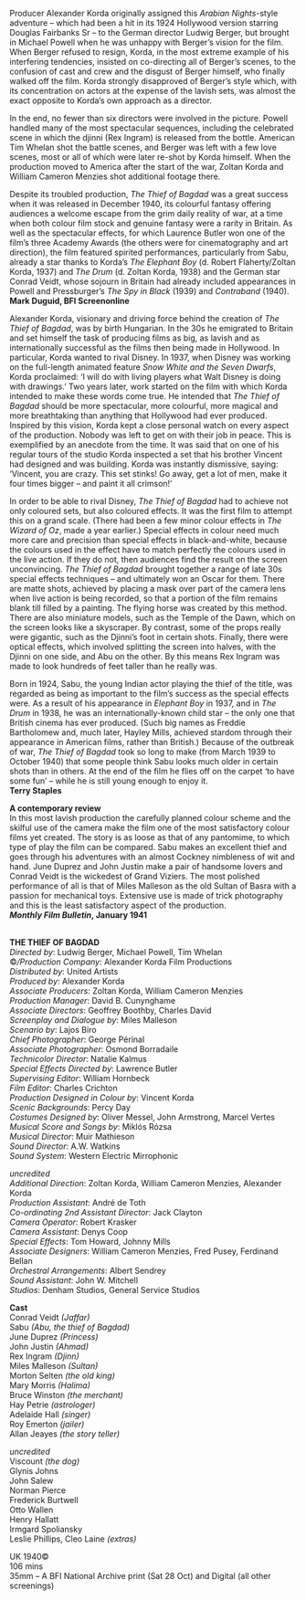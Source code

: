 
Producer Alexander Korda originally assigned this _Arabian Nights_-style adventure – which had been a hit in its 1924 Hollywood version starring Douglas Fairbanks Sr – to the German director Ludwig Berger, but brought in Michael Powell when he was unhappy with Berger’s vision for the film. When Berger refused to resign, Korda, in the most extreme example of his interfering tendencies, insisted on co-directing all of Berger’s scenes, to the confusion of cast and crew and the disgust of Berger himself, who finally walked off the film. Korda strongly disapproved of Berger’s style which, with its concentration on actors at the expense of the lavish sets, was almost the exact opposite to Korda’s own approach as a director.

In the end, no fewer than six directors were involved in the picture. Powell handled many of the most spectacular sequences, including the celebrated scene in which the djinni (Rex Ingram) is released from the bottle. American Tim Whelan shot the battle scenes, and Berger was left with a few love scenes, most or all of which were later re-shot by Korda himself. When the production moved to America after the start of the war, Zoltan Korda and William Cameron Menzies shot additional footage there.

Despite its troubled production, _The Thief of Bagdad_ was a great success when it was released in December 1940, its colourful fantasy offering audiences a welcome escape from the grim daily reality of war, at a time when both colour film stock and genuine fantasy were a rarity in Britain. As well as the spectacular effects, for which Laurence Butler won one of the film’s three Academy Awards (the others were for cinematography and art direction), the film featured spirited performances, particularly from Sabu, already a star thanks to Korda’s _The Elephant Boy_ (d. Robert Flaherty/Zoltan Korda, 1937) and _The Drum_ (d. Zoltan Korda, 1938) and the German star Conrad Veidt, whose sojourn in Britain had already included appearances in Powell and Pressburger’s _The Spy in Black_ (1939) and _Contraband_ (1940).  
**Mark Duguid, BFI Screenonline**

Alexander Korda, visionary and driving force behind the creation of _The Thief of Bagdad_, was by birth Hungarian. In the 30s he emigrated to Britain and set himself the task of producing films as big, as lavish and as internationally successful as the films then being made in Hollywood. In particular, Korda wanted to rival Disney. In 1937, when Disney was working on the full-length animated feature _Snow White and the Seven Dwarfs_, Korda proclaimed: ‘I will do with living players what Walt Disney is doing with drawings.’ Two years later, work started on the film with which Korda intended to make these words come true. He intended that _The Thief of Bagdad_ should be more spectacular, more colourful, more magical and more breathtaking than anything that Hollywood had ever produced. Inspired by this vision, Korda kept a close personal watch on every aspect of the production. Nobody was left to get on with their job in peace. This is exemplified by an anecdote from the time. It was said that on one of his regular tours of the studio Korda inspected a set that his brother Vincent had designed and was building. Korda was instantly dismissive, saying: ‘Vincent, you are crazy. This set stinks! Go away, get a lot of men, make it four times bigger – and paint it all crimson!’

In order to be able to rival Disney, _The Thief of Bagdad_ had to achieve not only coloured sets, but also coloured effects. It was the first film to attempt this on a grand scale. (There had been a few minor colour effects in _The Wizard of Oz_, made a year earlier.) Special effects in colour need much more care and precision than special effects in black-and-white, because the colours used in the effect have to match perfectly the colours used in the live action. If they do not, then audiences find the result on the screen unconvincing. _The Thief of Bagdad_ brought together a range of late 30s special effects techniques – and ultimately won an Oscar for them. There are matte shots, achieved by placing a mask over part of the camera lens when live action is being recorded, so that a portion of the film remains blank till filled by a painting. The flying horse was created by this method. There are also miniature models, such as the Temple of the Dawn, which on the screen looks like a skyscraper. By contrast, some of the props really were gigantic, such as the Djinni’s foot in certain shots. Finally, there were optical effects, which involved splitting the screen into halves, with the Djinni on one side, and Abu on the other. By this means Rex Ingram was made to look hundreds of feet taller than he really was.

Born in 1924, Sabu, the young Indian actor playing the thief of the title, was regarded as being as important to the film’s success as the special effects were. As a result of his appearance in _Elephant Boy_ in 1937, and in _The Drum_ in 1938, he was an internationally-known child star – the only one that British cinema has ever produced. (Such big names as Freddie Bartholomew and, much later, Hayley Mills, achieved stardom through their appearance in American films, rather than British.) Because of the outbreak of war, _The Thief of Bagdad_ took so long to make (from March 1939 to October 1940) that some people think Sabu looks much older in certain shots than in others. At the end of the film he flies off on the carpet ‘to have some fun’ – while he is still young enough to enjoy it.  
**Terry Staples**

**A contemporary review**  
In this most lavish production the carefully planned colour scheme and the skilful use of the camera make the film one of the most satisfactory colour films yet created. The story is as loose as that of any pantomime, to which type of play the film can be compared. Sabu makes an excellent thief and goes through his adventures with an almost Cockney nimbleness of wit and hand. June Duprez and John Justin make a pair of handsome lovers and Conrad Veidt is the wickedest of Grand Viziers. The most polished performance of all is that of Miles Malleson as the old Sultan of Basra with a passion for mechanical toys. Extensive use is made of trick photography and this is the least satisfactory aspect of the production.  
**_Monthly Film Bulletin_, January 1941**
<br><br>

**THE THIEF OF BAGDAD**  
_Directed by_: Ludwig Berger,  Michael Powell, Tim Whelan  
©_/Production Company_:  Alexander Korda Film Productions  
_Distributed by_: United Artists  
_Produced by_: Alexander Korda  
_Associate Producers_: Zoltan Korda,  William Cameron Menzies  
_Production Manager_: David B. Cunynghame  
_Associate Directors_: Geoffrey Boothby,  Charles David  
_Screenplay and Dialogue by_: Miles Malleson  
_Scenario by_: Lajos Biro  
_Chief Photographer_: George Périnal  
_Associate Photographer_: Osmond Borradaile  
_Technicolor Director_: Natalie Kalmus  
_Special Effects Directed by_: Lawrence Butler  
_Supervising Editor_: William Hornbeck  
_Film Editor_: Charles Crichton  
_Production Designed in Colour by_: Vincent Korda  
_Scenic Backgrounds_: Percy Day  
_Costumes Designed by_: Oliver Messel,  John Armstrong, Marcel Vertes  
_Musical Score and Songs by_: Miklós Rózsa  
_Musical Director_: Muir Mathieson  
_Sound Director_: A.W. Watkins  
_Sound System_: Western Electric Mirrophonic

_uncredited_  
_Additional Direction_: Zoltan Korda,  William Cameron Menzies, Alexander Korda  
_Production Assistant_: André de Toth  
_Co-ordinating 2nd Assistant Director_: Jack Clayton  
_Camera Operator_: Robert Krasker  
_Camera Assistant_: Denys Coop  
_Special Effects_: Tom Howard, Johnny Mills  
_Associate Designers_: William Cameron Menzies, Fred Pusey, Ferdinand Bellan  
_Orchestral Arrangements_: Albert Sendrey  
_Sound Assistant_: John W. Mitchell  
_Studios_: Denham Studios, General Service Studios

**Cast**  
Conrad Veidt _(Jaffar)_  
Sabu _(Abu, the thief of Bagdad)_  
June Duprez _(Princess)_  
John Justin _(Ahmad)_  
Rex Ingram _(Djinn)_  
Miles Malleson _(Sultan)_  
Morton Selten _(the old king)_  
Mary Morris _(Halima)_  
Bruce Winston _(the merchant)_  
Hay Petrie _(astrologer)_  
Adelaide Hall _(singer)_  
Roy Emerton _(jailer)_  
Allan Jeayes _(the story teller)_

_uncredited_  
Viscount _(the dog)_  
Glynis Johns  
John Salew  
Norman Pierce  
Frederick Burtwell  
Otto Wallen  
Henry Hallatt  
Irmgard Spoliansky  
Leslie Phillips, Cleo Laine _(extras)_

UK 1940©  
106 mins  
35mm – A BFI National Archive print (Sat 28 Oct) and Digital (all other screenings)
<br><br>
<!--stackedit_data:
eyJoaXN0b3J5IjpbMjAyMjcxMDAzNl19
-->